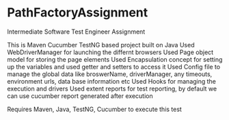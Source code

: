 # PathFactoryAssignment
Intermediate Software Test Engineer Assignment

This is Maven Cucumber TestNG based project built on Java
Used WebDriverManager for launching the differnt browsers
Used Page object model for storing the page elements
Used Encapsulation concept for setting up the variables and used getter and setters to access it
Used Config file to manage the global data like broswerName, driverManager, any timeouts, environment urls, data base information etc
Used Hooks for managing the execution and drivers
Used extent reports for test reporting, by default we can use cucumber report generated after execution

Requires Maven, Java, TestNG, Cucumber to execute this test
